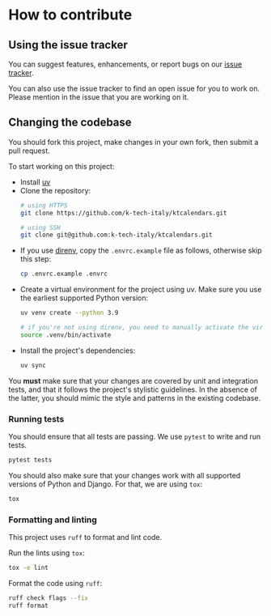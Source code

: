 # How to contribute

## Using the issue tracker

You can suggest features, enhancements, or report bugs on our [issue tracker](https://github.com/k-tech-italy/ktcalendars/issues).

You can also use the issue tracker to find an open issue for you to work on. Please mention in the issue that you are working on it.

## Changing the codebase

You should fork this project, make changes in your own fork, then submit a pull request.

To start working on this project:
* Install [uv](https://docs.astral.sh/uv)
* Clone the repository:
    ```bash
    # using HTTPS
    git clone https://github.com/k-tech-italy/ktcalendars.git

    # using SSH
    git clone git@github.com:k-tech-italy/ktcalendars.git
    ```
* If you use [direnv](https://direnv.net/), copy the `.envrc.example` file as follows, otherwise skip this step:
    ```bash
    cp .envrc.example .envrc
    ```
* Create a virtual environment for the project using uv. Make sure you use the earliest supported Python version:
    ```bash
    uv venv create --python 3.9

    # if you're not using direnv, you need to manually activate the virtual environment
    source .venv/bin/activate
    ```
* Install the project's dependencies:
    ```bash
    uv sync
    ```

You **must** make sure that your changes are covered by unit and integration tests, and that it follows the project's stylistic guidelines. In the absence of the latter, you should mimic the style and patterns in the existing codebase.

### Running tests

You should ensure that all tests are passing. We use `pytest` to write and run tests.
```bash
pytest tests
```

You should also make sure that your changes work with all supported versions of Python and Django. For that, we are using `tox`:
```bash
tox
```

### Formatting and linting

This project uses `ruff` to format and lint code.

Run the lints using `tox`:
```bash
tox -e lint
```

Format the code using `ruff`:
```bash
ruff check flags --fix
ruff format
```

